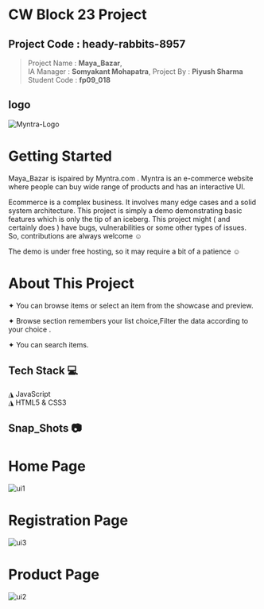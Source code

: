 # CW Block 23 Project 
## Project Code : heady-rabbits-8957
> Project Name : **Maya_Bazar**,   
> IA Manager : **Somyakant Mohapatra**, 
> Project By : **Piyush Sharma**
> Student Code : **fp09_018**

## logo
![Myntra-Logo](https://user-images.githubusercontent.com/118152296/221276060-07f1c909-90c2-486f-a0b0-1802234cb4e4.png)

# Getting Started

Maya_Bazar is ispaired by Myntra.com . Myntra is an e-commerce website where people can buy  wide range of products and has an interactive UI. 

Ecommerce is a complex business. It involves many edge cases and a solid system architecture. This project is simply a demo demonstrating basic features which is only the tip of an iceberg. This project might ( and certainly does ) have bugs, vulnerabilities or some other types of issues. So, contributions are always welcome ☺

The demo is under free hosting, so it may require a bit of a patience ☺


# About This Project

✦ You can browse items or select an item from the showcase and preview.

✦ Browse section remembers your list choice,Filter the data according to your choice .

✦ You can search items.

## Tech Stack 💻
◮ JavaScript  
  ◮ HTML5 & CSS3
  
## Snap_Shots 📷

# Home Page  

![ui1](https://user-images.githubusercontent.com/118152296/221275634-1f77444d-0c93-4efa-8b8d-653c871f63aa.jpg)


# Registration Page


![ui3](https://user-images.githubusercontent.com/118152296/221275688-945f05c0-ba9b-4236-96c8-7e0aaeb00019.png)



# Product  Page


![ui2](https://user-images.githubusercontent.com/118152296/221275727-7f7f21ed-6b76-4168-88a1-fdc1d2428ce3.png)




